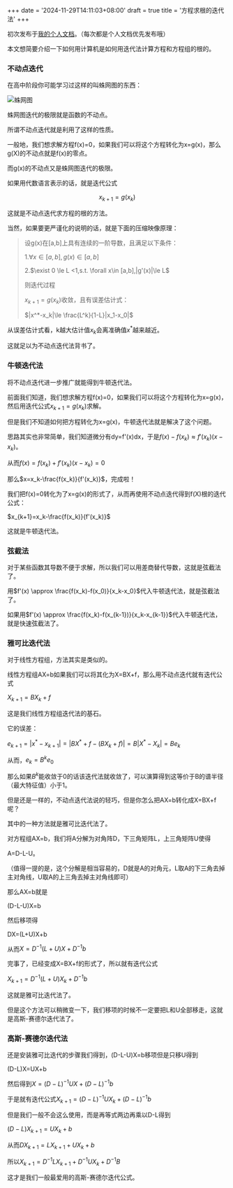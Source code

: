 +++
date = '2024-11-29T14:11:03+08:00'
draft = true
title = '方程求根的迭代法'
+++

初次发布于[我的个人文档](https://colablack.github.io)。（每次都是个人文档优先发布哦）



本文想简要介绍一下如何用计算机是如何用迭代法计算方程和方程组的根的。

### 不动点迭代

在高中阶段你可能学习过这样的叫蛛网图的东西：

![蛛网图](https://2f7171c5.cloudflare-imgbed-bo7.pages.dev/file/1732947348691_IMG_20241130_141425.jpg)

蛛网图迭代的极限就是函数的不动点。

所谓不动点迭代就是利用了这样的性质。

一般地，我们想求解方程f(x)=0，如果我们可以将这个方程转化为x=g(x)，那么g(X)的不动点就是f(x)的零点。

而g(x)的不动点又是蛛网图迭代的极限。

如果用代数语言表示的话，就是迭代公式

$$x_{k+1}=g(x_k)$$

这就是不动点迭代求方程的根的方法。

当然，如果要更严谨化的说明的话，就是下面的压缩映像原理：

> 设g(x)在[a,b]上具有连续的一阶导数，且满足以下条件：
>
> 1.$\forall x \in [a,b],g(x) \in [a,b]$
>
> 2.$\exist 0 \le L <1,s.t. \forall x\in [a,b],|g'(x)|\le L$
>
> 则迭代过程
>
> $x_{k+1}=g(x_k)$收敛，且有误差估计式：
>
> $|x^*-x_k|\le \frac{L^k}{1-L}|x_1-x_0|$

从误差估计式看，k越大估计值$x_k$会离准确值$x^*$越来越近。

这就足以为不动点迭代法背书了。

### 牛顿迭代法

将不动点迭代进一步推广就能得到牛顿迭代法。

前面我们知道，我们想求解方程f(x)=0，如果我们可以将这个方程转化为x=g(x)，然后用迭代公式$x_{k+1}=g(x_k)$求解。

但是我们不知道如何把方程转化为x=g(x)，牛顿迭代法就是解决了这个问题。

思路其实也非常简单，我们知道微分有dy=f'(x)dx，于是$f(x)-f(x_k) \approx f'(x_k)(x-x_k)$。

从而$f(x)=f(x_k)+f'(x_k)(x-x_k)=0$

那么$x=x_k-\frac{f(x_k)}{f'(x_k)}$，完成啦！

我们把f(x)=0转化为了x=g(x)的形式了，从而再使用不动点迭代得到f(X)根的迭代公式：

$x_{k+1}=x_k-\frac{f(x_k)}{f'(x_k)}$

这就是牛顿迭代法。

### 弦截法

对于某些函数其导数不便于求解，所以我们可以用差商替代导数，这就是弦截法了。

用$f'(x) \approx \frac{f(x_k)-f(x_0)}{x_k-x_0}$代入牛顿迭代法，就是弦截法了。

如果用$f'(x) \approx \frac{f(x_k)-f(x_{k-1})}{x_k-x_{k-1}}$代入牛顿迭代法，就是快速弦截法了。

### 雅可比迭代法

对于线性方程组，方法其实是类似的。

线性方程组AX=b如果我们可以将其化为X=BX+f，那么用不动点迭代就有迭代公式

$X_{k+1}=BX_k+f$

这是我们线性方程组迭代法的基石。

它的误差：

$e_{k+1}=|x^*-x_{k+1}|=|BX^*+f-(BX_{k}+f)|=B|X^*-X_k|=Be_k$

从而，$e_k=B^ke_0$

那么如果$B^k$能收敛于0的话该迭代法就收敛了，可以演算得到这等价于B的谱半径（最大特征值）小于1。

但是还是一样的，不动点迭代法说的轻巧，但是你怎么把AX=b转化成X=BX+f呢？

其中的一种方法就是雅可比迭代法了。

对方程组AX=b，我们将A分解为对角阵D，下三角矩阵L，上三角矩阵U使得

A=D-L-U。

（值得一提的是，这个分解是相当容易的，D就是A的对角元，L取A的下三角去掉主对角线，U取A的上三角去掉主对角线即可）

那么AX=b就是

(D-L-U)X=b

然后移项得

DX=(L+U)X+b

从而$X=D^{-1}(L+U)X+D^{-1}b$

完事了，已经变成X=BX+f的形式了，所以就有迭代公式

$X_{k+1}=D^{-1}(L+U)X_k+D^{-1}b$

这就是雅可比迭代法了。

但是这个方法可以稍微变一下，我们移项的时候不一定要把L和U全部移走，这就是高斯-赛德尔迭代法了。

### 高斯-赛德尔迭代法

还是安装雅可比迭代的步骤我们得到，(D-L-U)X=b移项但是只移U得到

(D-L)X=UX+b

然后得到$X=(D-L)^{-1}UX+(D-L)^{-1}b$

于是就有迭代公式$X_{k+1}=(D-L)^{-1}UX_k+(D-L)^{-1}b$

但是我们一般不会这么使用，而是再等式两边再乘以D-L得到

$(D-L)X_{k+1}=UX_k+b$

从而$DX_{k+1}=LX_{k+1}+UX_k+b$

所以$X_{k+1}=D^{-1}LX_{k+1}+D^{-1}UX_k+D^{-1}B$

这才是我们一般最爱用的高斯-赛德尔迭代公式。

